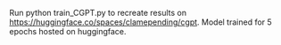 Run python train_CGPT.py to recreate results on https://huggingface.co/spaces/clamepending/cgpt.
Model trained for 5 epochs hosted on huggingface.
